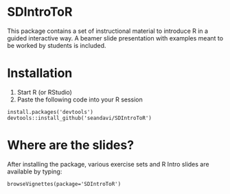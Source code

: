 SDIntroToR
==========

This package contains a set of instructional material to introduce R in a guided interactive way.  A beamer slide presentation with examples meant to be worked by students is included.

Installation
============

1. Start R (or RStudio)
2. Paste the following code into your R session

```{r}
install.packages('devtools')
devtools::install_github('seandavi/SDIntroToR')
```

Where are the slides?
=====================
After installing the package, various exercise sets and R Intro slides are available by typing:

```{r}
browseVignettes(package='SDIntroToR')
```

